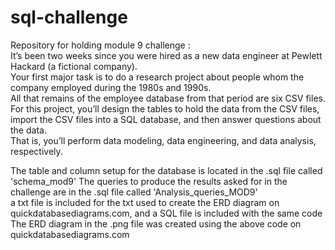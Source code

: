 # sql-challenge
Repository for holding module 9 challenge :                                    
It’s been two weeks since you were hired as a new data engineer at Pewlett Hackard (a fictional company).                     
Your first major task is to do a research project about people whom the company employed during the 1980s and 1990s.                                          
All that remains of the employee database from that period are six CSV files.
For this project, you’ll design the tables to hold the data from the CSV files, import the CSV files into a SQL database, and then answer questions about the data.                                    
That is, you’ll perform data modeling, data engineering, and data analysis, respectively.                                

The table and column setup for the database is located in the .sql file called 'schema_mod9'
The queries to produce the results asked for in the challenge are in the .sql file called 'Analysis_queries_MOD9'                              
a txt file is included for the txt used to create the ERD diagram on quickdatabasediagrams.com, and a SQL file is included with the same code
The ERD diagram in the .png file was created using the above code on quickdatabasediagrams.com
